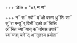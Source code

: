 +++
title = "०६ न स"

+++
न᳓ स᳓ स्वो᳓ द᳓क्षो वरुण ध्रु᳓तिः सा᳓  
सु᳓रा मन्यु᳓र् विभी᳓दको अ᳓चित्तिः  
अ᳓स्ति ज्या᳓यान् क᳓नीयस उपारे᳓  
स्व᳓प्नश् चने᳓द् अ᳓नृतस्य प्रयोता᳓